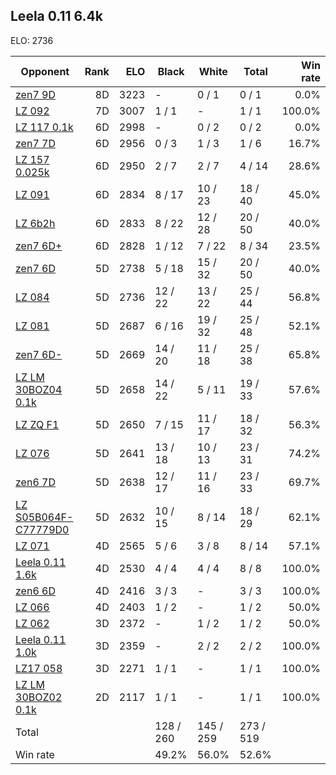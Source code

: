 ## Leela 0.11 6.4k ##

ELO: 2736

Opponent | Rank | ELO | Black | White | Total | Win rate
---------|-----:|----:|-------|-------|-------|-------:
[zen7 9D](zen7%209D.md) | 8D | 3223 | - | 0 / 1 | 0 / 1 | 0.0%
[LZ 092](LZ%20092.md) | 7D | 3007 | 1 / 1 | - | 1 / 1 | 100.0%
[LZ 117 0.1k](LZ%20117%200.1k.md) | 6D | 2998 | - | 0 / 2 | 0 / 2 | 0.0%
[zen7 7D](zen7%207D.md) | 6D | 2956 | 0 / 3 | 1 / 3 | 1 / 6 | 16.7%
[LZ 157 0.025k](LZ%20157%200.025k.md) | 6D | 2950 | 2 / 7 | 2 / 7 | 4 / 14 | 28.6%
[LZ 091](LZ%20091.md) | 6D | 2834 | 8 / 17 | 10 / 23 | 18 / 40 | 45.0%
[LZ 6b2h](LZ%206b2h.md) | 6D | 2833 | 8 / 22 | 12 / 28 | 20 / 50 | 40.0%
[zen7 6D+](zen7%206D+.md) | 6D | 2828 | 1 / 12 | 7 / 22 | 8 / 34 | 23.5%
[zen7 6D](zen7%206D.md) | 5D | 2738 | 5 / 18 | 15 / 32 | 20 / 50 | 40.0%
[LZ 084](LZ%20084.md) | 5D | 2736 | 12 / 22 | 13 / 22 | 25 / 44 | 56.8%
[LZ 081](LZ%20081.md) | 5D | 2687 | 6 / 16 | 19 / 32 | 25 / 48 | 52.1%
[zen7 6D-](zen7%206D-.md) | 5D | 2669 | 14 / 20 | 11 / 18 | 25 / 38 | 65.8%
[LZ LM 30BOZ04 0.1k](LZ%20LM%2030BOZ04%200.1k.md) | 5D | 2658 | 14 / 22 | 5 / 11 | 19 / 33 | 57.6%
[LZ ZQ F1](LZ%20ZQ%20F1.md) | 5D | 2650 | 7 / 15 | 11 / 17 | 18 / 32 | 56.3%
[LZ 076](LZ%20076.md) | 5D | 2641 | 13 / 18 | 10 / 13 | 23 / 31 | 74.2%
[zen6 7D](zen6%207D.md) | 5D | 2638 | 12 / 17 | 11 / 16 | 23 / 33 | 69.7%
[LZ S05B064F-C77779D0](LZ%20S05B064F-C77779D0.md) | 5D | 2632 | 10 / 15 | 8 / 14 | 18 / 29 | 62.1%
[LZ 071](LZ%20071.md) | 4D | 2565 | 5 / 6 | 3 / 8 | 8 / 14 | 57.1%
[Leela 0.11 1.6k](Leela%200.11%201.6k.md) | 4D | 2530 | 4 / 4 | 4 / 4 | 8 / 8 | 100.0%
[zen6 6D](zen6%206D.md) | 4D | 2416 | 3 / 3 | - | 3 / 3 | 100.0%
[LZ 066](LZ%20066.md) | 4D | 2403 | 1 / 2 | - | 1 / 2 | 50.0%
[LZ 062](LZ%20062.md) | 3D | 2372 | - | 1 / 2 | 1 / 2 | 50.0%
[Leela 0.11 1.0k](Leela%200.11%201.0k.md) | 3D | 2359 | - | 2 / 2 | 2 / 2 | 100.0%
[LZ17 058](LZ17%20058.md) | 3D | 2271 | 1 / 1 | - | 1 / 1 | 100.0%
[LZ LM 30BOZ02 0.1k](LZ%20LM%2030BOZ02%200.1k.md) | 2D | 2117 | 1 / 1 | - | 1 / 1 | 100.0%
Total | | | 128 / 260 | 145 / 259 | 273 / 519 | 
Win rate| | | 49.2% | 56.0% | 52.6% | 

